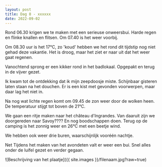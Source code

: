 ```yaml
---
layout: post
title: Dag 8 - xxxxxx
date: 2022-09-02
---
```

Rond 06.30 krigen we te maken met een serieuse onweersbui. Harde regen en flinke knallen en flitsen. Om 07.40 is het weer voorbij.

Om 08.30 uur is het 17°C, zo 'koud' hebben we het rond dit tijdstip nog niet gehad deze vakantie. Het is droog, maar het ziet er naar uit dat het weer gaat regenen.

Vanochtend sprong er een kikker rond in het badlokaal. Opgepakt en terug in de vijver gezet.

Ik kwam tot de ontdekking dat ik mijn zeepdoosje miste. Schijnbaar gisteren laten staan na het douchen. Er is een kist met gevonden voorwerpen, maar daar lag het niet in.

Na nog wat lichte regen komt om 09.45 de zon weer door de wolken heen. De temperatuur stijgt tot boven de 21°C.

We gaan een ritje maken naar het château  d'Ingrandes. Van daaruit zijn we doorgereden naar Savoy???? En nog boodschappen doen. 
Terug op de camping is het zonnig weer en 26°C met een beetje wind.

We hebben ook weer drie buren, waarschijnlijk vooréén nachtje.

Net Tijdens het maken van het avondeten valt er weer een bui. Snel alles onder de luifel gezet en verder gegaan.



![Beschrijving van het plaatje]({{ site.images }}/filenaam.jpg?raw=true)